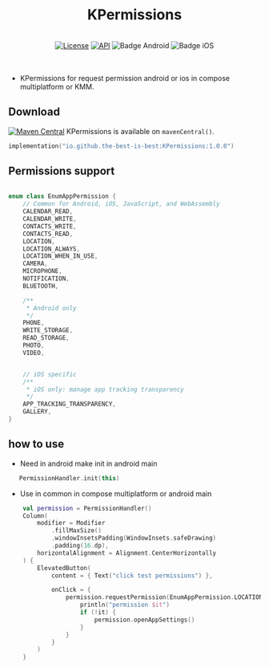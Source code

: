 <h1 align="center">KPermissions</h1><br>

<div align="center">
<a href="https://opensource.org/licenses/Apache-2.0"><img alt="License" src="https://img.shields.io/badge/License-Apache%202.0-blue.svg"/></a>
<a href="https://android-arsenal.com/api?level=21" rel="nofollow"><img alt="API" src="https://camo.githubusercontent.com/0eda703da08220e08354f624a3fc0023f10416a302565c69c3759bf6e0800d40/68747470733a2f2f696d672e736869656c64732e696f2f62616467652f4150492d32312532422d627269676874677265656e2e7376673f7374796c653d666c6174" data-canonical-src="https://img.shields.io/badge/API-21%2B-brightgreen.svg?style=flat" style="max-width: 100%;"></a>
  <img src="https://img.shields.io/badge/Platform-Android-brightgreen.svg?logo=android" alt="Badge Android" />
		<img src="https://img.shields.io/badge/Platform-iOS%20%2F%20macOS-lightgrey.svg?logo=apple" alt="Badge iOS" />
		<!-- <img src="https://img.shields.io/badge/Platform-JVM-8A2BE2.svg?logo=openjdk" alt="Badge JVM" />
    <img src="https://img.shields.io/badge/Platform-WASM%20%2F%20JS-yellow.svg?logo=javascript" alt="Badge JS" />
<a href="https://github.com/the-best-is-best/"><img alt="Profile" src="https://img.shields.io/badge/github-%23181717.svg?&style=for-the-badge&logo=github&logoColor=white" height="20"/></a> -->


</div>
<br> 
</br>

- KPermissions for request permission android or ios in compose multiplatform or KMM.



## Download

[![Maven Central](https://img.shields.io/maven-central/v/io.github.the-best-is-best/KPermissions)](https://central.sonatype.com/artifact/io.github.the-best-is-best/KPermissions)
KPermissions is available on `mavenCentral()`.


```kotlin
implementation("io.github.the-best-is-best:KPermissions:1.0.0")
```

## Permissions support

```kotlin

enum class EnumAppPermission {
    // Common for Android, iOS, JavaScript, and WebAssembly
    CALENDAR_READ,
    CALENDAR_WRITE,
    CONTACTS_WRITE,
    CONTACTS_READ,
    LOCATION,
    LOCATION_ALWAYS,
    LOCATION_WHEN_IN_USE,
    CAMERA,
    MICROPHONE,
    NOTIFICATION,
    BLUETOOTH,

    /**
     * Android only
     */
    PHONE,
    WRITE_STORAGE,
    READ_STORAGE,
    PHOTO,
    VIDEO,


    // iOS specific
    /**
     * iOS only: manage app tracking transparency
     */
    APP_TRACKING_TRANSPARENCY,
    GALLERY,
}
```

## how to use

- Need in android make init in android main

```kotlin
   PermissionHandler.init(this)
```

- Use in common in compose multiplatform or android main

```kotlin
    val permission = PermissionHandler()
    Column(
        modifier = Modifier
            .fillMaxSize()
            .windowInsetsPadding(WindowInsets.safeDrawing)
            .padding(16.dp),
        horizontalAlignment = Alignment.CenterHorizontally
    ) {
        ElevatedButton(
            content = { Text("click test permissions") },

            onClick = {
                permission.requestPermission(EnumAppPermission.LOCATION) {
                    println("permission $it")
                    if (!it) {
                        permission.openAppSettings()
                    }
                }
            }
        )
    }

```